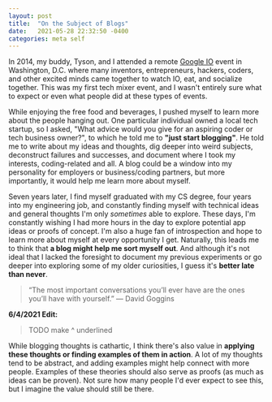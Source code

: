 ```yaml
---
layout: post
title:  "On the Subject of Blogs"
date:   2021-05-28 22:32:50 -0400
categories: meta self
---
```


In 2014, my buddy, Tyson, and I attended a remote [Google IO](https://events.google.com/io) event in Washington, D.C. where many inventors, entrepreneurs, hackers, coders, and other excited minds came together to watch IO, eat, and socialize together. This was my first tech mixer event, and I wasn't entirely sure what to expect or even what people did at these types of events.

While enjoying the free food and beverages, I pushed myself to learn more about the people hanging out. One particular individual owned a local tech startup, so I asked, "What advice would you give for an aspiring coder or tech business owner?", to which he told me to **"just start blogging"**. He told me to write about my ideas and thoughts, dig deeper into weird subjects, deconstruct failures and successes, and document where I took my interests, coding-related and all. A blog could be a window into my personality for employers or business/coding partners, but more importantly, it would help me learn more about myself.

Seven years later, I find myself graduated with my CS degree, four years into my engineering job, and constantly finding myself with technical ideas and general thoughts I'm only *sometimes* able to explore. These days, I'm constantly wishing I had more hours in the day to explore potential app ideas or proofs of concept. I'm also a huge fan of introspection and  hope to learn more about myself at every opportunity I get. Naturally, this leads me to think that **a blog might help me sort myself out**. And although it's not ideal that I lacked the foresight to document my previous experiments or go deeper into exploring some of my older curiosities, I guess it's **better late than never**.

> “The most important conversations you’ll ever have are the ones you’ll have with yourself.” — David Goggins

__6/4/2021 Edit:__
>TODO make ^ underlined

While blogging thoughts is cathartic, I think there's also value in **applying these thoughts or finding examples of them in action**. A lot of my thoughts tend to be abstract, and adding examples might help connect with more people. Examples of these theories should also serve as proofs (as much as ideas can be proven). Not sure how many people I'd ever expect to see this, but I imagine the value should still be there.